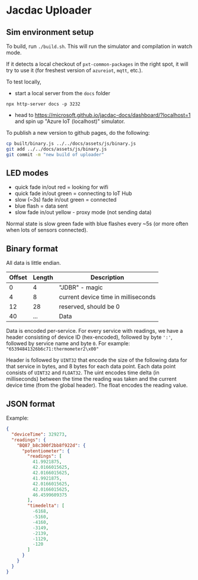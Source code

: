 # Jacdac Uploader

## Sim environment setup

To build, run `./build.sh`.
This will run the simulator and compilation in watch mode.

If it detects a local checkout of `pxt-common-packages` in the right spot, it will try to use it
(for freshest version of `azureiot`, `mqtt`, etc.).

To test locally, 

* start a local server from the `docs` folder

```
npx http-server docs -p 3232
```

* head to 
https://microsoft.github.io/jacdac-docs/dashboard/?localhost=1
and spin up "Azure IoT (localhost)" simulator.

To publish a new version to github pages, do the following:

```bash
cp built/binary.js ../../docs/assets/js/binary.js
git add ../../docs/assets/js/binary.js
git commit -m "new build of uploader"
```

## LED modes

* quick fade in/out red = looking for wifi
* quick fade in/out green = connecting to IoT Hub
* slow (~3s) fade in/out green = connected
* blue flash = data sent
* slow fade in/out yellow - proxy mode (not sending data)

Normal state is slow green fade with blue flashes every ~5s (or more often when lots of sensors connected).

## Binary format

All data is little endian.

Offset | Length | Description
-------|--------|------------------------
0      | 4      | "JDBR" - magic
4      | 8      | current device time in milliseconds
12     | 28     | reserved, should be 0
40     | ...    | Data

Data is encoded per-service. For every service with readings, we have
a header consisting of device ID (hex-encoded), followed by byte `':'`,
followed by service name and byte `0`.
For example: `"65394841326b6c71:thermometer2\x00"`

Header is followed by `UINT32` that encode the size of the following data for that service in bytes,
and 8 bytes for each data point.
Each data point consists of `UINT32` and `FLOAT32`.
The uint encodes time delta (in milliseconds) between
the time the reading was taken and the current device time (from the global header).
The float encodes the reading value.

## JSON format

Example:

```json
{
  "deviceTime": 329273,
  "readings": {
    "BQ87_b8c300f2bb8f922d": {
      "potentiometer": {
        "readings": [
          41.9921875,
          42.0166015625,
          42.0166015625,
          41.9921875,
          42.0166015625,
          42.0166015625,
          46.4599609375
        ],
        "timedelta": [
          -6168,
          -5160,
          -4160,
          -3149,
          -2139,
          -1129,
          -120
        ]
      }
    }
  }
}
```
